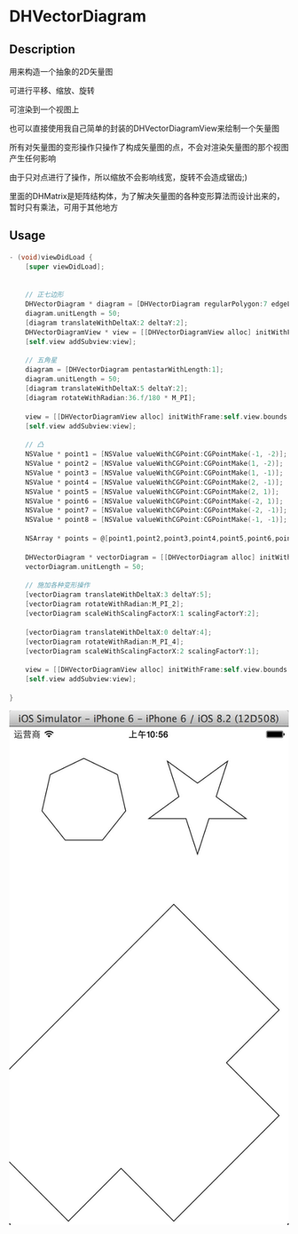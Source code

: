 # DHVectorDiagram

## Description

用来构造一个抽象的2D矢量图

可进行平移、缩放、旋转

可渲染到一个视图上

也可以直接使用我自己简单的封装的DHVectorDiagramView来绘制一个矢量图

所有对矢量图的变形操作只操作了构成矢量图的点，不会对渲染矢量图的那个视图产生任何影响

由于只对点进行了操作，所以缩放不会影响线宽，旋转不会造成锯齿;)

里面的DHMatrix是矩阵结构体，为了解决矢量图的各种变形算法而设计出来的，暂时只有乘法，可用于其他地方

## Usage

```objective-c
- (void)viewDidLoad {
    [super viewDidLoad];
    
    
    // 正七边形
    DHVectorDiagram * diagram = [DHVectorDiagram regularPolygon:7 edgeLength:1];
    diagram.unitLength = 50;
    [diagram translateWithDeltaX:2 deltaY:2];
    DHVectorDiagramView * view = [[DHVectorDiagramView alloc] initWithFrame:self.view.bounds vectorDiagram:diagram];
    [self.view addSubview:view];
    
    // 五角星
    diagram = [DHVectorDiagram pentastarWithLength:1];
    diagram.unitLength = 50;
    [diagram translateWithDeltaX:5 deltaY:2];
    [diagram rotateWithRadian:36.f/180 * M_PI];
    
    view = [[DHVectorDiagramView alloc] initWithFrame:self.view.bounds vectorDiagram:diagram];
    [self.view addSubview:view];
    
    // 凸
    NSValue * point1 = [NSValue valueWithCGPoint:CGPointMake(-1, -2)];
    NSValue * point2 = [NSValue valueWithCGPoint:CGPointMake(1, -2)];
    NSValue * point3 = [NSValue valueWithCGPoint:CGPointMake(1, -1)];
    NSValue * point4 = [NSValue valueWithCGPoint:CGPointMake(2, -1)];
    NSValue * point5 = [NSValue valueWithCGPoint:CGPointMake(2, 1)];
    NSValue * point6 = [NSValue valueWithCGPoint:CGPointMake(-2, 1)];
    NSValue * point7 = [NSValue valueWithCGPoint:CGPointMake(-2, -1)];
    NSValue * point8 = [NSValue valueWithCGPoint:CGPointMake(-1, -1)];
    
    NSArray * points = @[point1,point2,point3,point4,point5,point6,point7,point8];

    DHVectorDiagram * vectorDiagram = [[DHVectorDiagram alloc] initWithVertexBuffers:points];
    vectorDiagram.unitLength = 50;
    
    // 施加各种变形操作
    [vectorDiagram translateWithDeltaX:3 deltaY:5];
    [vectorDiagram rotateWithRadian:M_PI_2];
    [vectorDiagram scaleWithScalingFactorX:1 scalingFactorY:2];

    [vectorDiagram translateWithDeltaX:0 deltaY:4];
    [vectorDiagram rotateWithRadian:M_PI_4];
    [vectorDiagram scaleWithScalingFactorX:2 scalingFactorY:1];

    view = [[DHVectorDiagramView alloc] initWithFrame:self.view.bounds vectorDiagram:vectorDiagram];
    [self.view addSubview:view];
    
}

```

![1](https://github.com/DHUsesAll/GitImages/blob/master/DHVectorDiagram/1.png)
